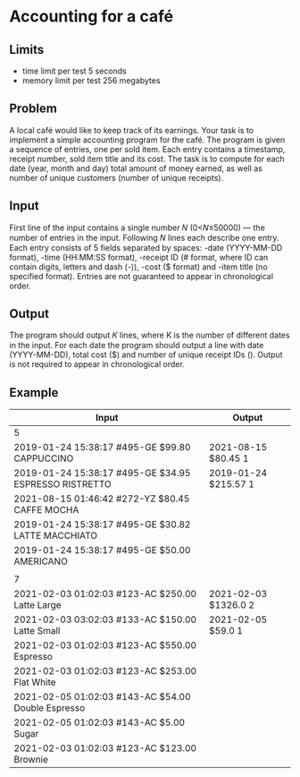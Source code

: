 # Accounting for a café
## Limits
- time limit per test 5 seconds
- memory limit per test 256 megabytes
## Problem
A local café would like to keep track of its earnings. Your task is to implement a simple accounting program for the café. The program is given a sequence of entries, one per sold item. Each entry contains a timestamp, receipt number, sold item title and its cost. The task is to compute for each date (year, month and day) total amount of money earned, as well as number of unique customers (number of unique receipts).
## Input
First line of the input contains a single number 𝑁 (0<𝑁≤50000) — the number of entries in the input. Following 𝑁 lines each describe one entry. Each entry consists of 5 fields separated by spaces:
-date (YYYY-MM-DD format),
-time (HH:MM:SS format),
-receipt ID (#<ID> format, where ID can contain digits, letters and dash (-)),
-cost ($<number> format) and
-item title (no specified format).
Entries are not guaranteed to appear in chronological order.
## Output
The program should output 𝐾 lines, where K is the number of different dates in the input. For each date the program should output a line with date (YYYY-MM-DD), total cost ($<number>) and number of unique receipt IDs (<number>).
Output is not required to appear in chronological order.

## Example
| Input | Output |
| ------ | ------ |
|5|
|2019-01-24 15:38:17 #495-GE $99.80 CAPPUCCINO| 2021-08-15 $80.45 1|
|2019-01-24 15:38:17 #495-GE $34.95 ESPRESSO RISTRETTO|2019-01-24 $215.57 1|
|2021-08-15 01:46:42 #272-YZ $80.45 CAFFE MOCHA|
|2019-01-24 15:38:17 #495-GE $30.82 LATTE MACCHIATO|
|2019-01-24 15:38:17 #495-GE $50.00 AMERICANO|
|||
|7|
|2021-02-03 01:02:03 #123-AC $250.00 Latte Large|2021-02-03 $1326.0 2|
|2021-02-03 03:02:03 #133-AC $150.00 Latte Small|2021-02-05 $59.0 1|
|2021-02-03 01:02:03 #123-AC $550.00 Espresso|
|2021-02-03 01:02:03 #123-AC $253.00 Flat White|
|2021-02-05 01:02:03 #143-AC $54.00 Double Espresso|
|2021-02-05 01:02:03 #143-AC $5.00 Sugar|
|2021-02-03 01:02:03 #123-AC $123.00 Brownie|

